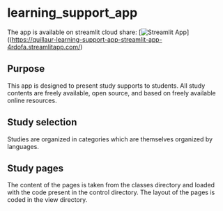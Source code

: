 # learning_support_app

The app is available on streamlit cloud share:
[![Streamlit App](https://static.streamlit.io/badges/streamlit_badge_black_white.svg)]((https://quillaur-learning-support-app-streamlit-app-4rdofa.streamlitapp.com/)

## Purpose
This app is designed to present study supports to students. All study contents are freely available, open source, and based on freely available online resources. 

## Study selection
Studies are organized in categories which are themselves organized by languages.

## Study pages
The content of the pages is taken from the classes directory and loaded with the code present in the control directory.
The layout of the pages is coded in the view directory.